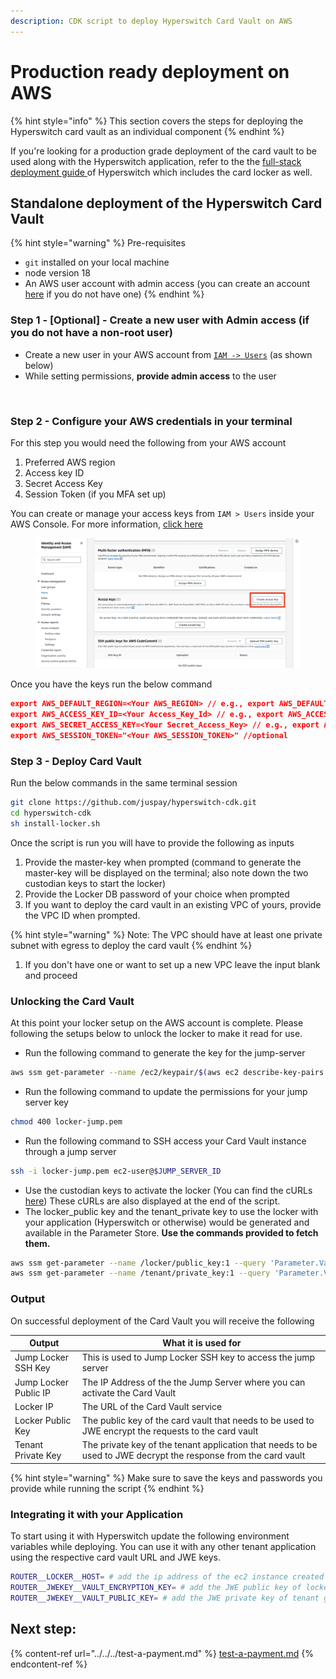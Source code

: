 ```yaml
---
description: CDK script to deploy Hyperswitch Card Vault on AWS
---
```


# Production ready deployment on AWS

{% hint style="info" %}
This section covers the steps for deploying the Hyperswitch card vault as an individual component
{% endhint %}

If you're looking for a production grade deployment of the card vault to be used along with the Hyperswitch application, refer to the the [full-stack deployment guide ](../../full-stack-deployment/deploy-on-aws-using-cloudformation.md)of Hyperswitch which includes the card locker as well.

## Standalone deployment of the Hyperswitch Card Vault

{% hint style="warning" %}
Pre-requisites

* `git` installed on your local machine
* node version 18
* An AWS user account with admin access (you can create an account [here](https://portal.aws.amazon.com/gp/aws/developer/registration/index.html?refid=em\_127222) if you do not have one)
{% endhint %}

### Step 1 - \[Optional] - Create a new user with Admin access (if you do not have a non-root user)

* Create a new user in your AWS account from [`IAM -> Users`](https://us-east-1.console.aws.amazon.com/iam/home?region=us-east-2#/users) (as shown below)
* While setting permissions, **provide admin access** to the user

<figure><img src="../../../../.gitbook/assets/aws user (1).gif" alt=""><figcaption></figcaption></figure>

### Step 2 - Configure your AWS credentials in your terminal

For this step you would need the following from your AWS account

1. Preferred AWS region
2. Access key ID
3. Secret Access Key
4. Session Token (if you MFA set up)

You can create or manage your access keys from `IAM > Users` inside your AWS Console. For more information, [click here](https://docs.aws.amazon.com/IAM/latest/UserGuide/id\_credentials\_access-keys.html#Using\_CreateAccessKey)

<figure><img src="../../../../.gitbook/assets/Screenshot 2023-11-02 at 5.48.06 PM.png" alt=""><figcaption></figcaption></figure>

Once you have the keys run the below command

```json
export AWS_DEFAULT_REGION=<Your AWS_REGION> // e.g., export AWS_DEFAULT_REGION=us-east-2
export AWS_ACCESS_KEY_ID=<Your Access_Key_Id> // e.g., export AWS_ACCESS_KEY_ID=AKIAIOSFODNN7EXAMPLE
export AWS_SECRET_ACCESS_KEY=<Your Secret_Access_Key> // e.g., export AWS_SECRET_ACCESS_KEY=wJalrXUtnFEMI/K7MDENG/bPxRfiCYEXAMPLEKEY
export AWS_SESSION_TOKEN="<Your AWS_SESSION_TOKEN>" //optional
```

### Step 3 - Deploy Card Vault

Run the below commands in the same terminal session

```bash
git clone https://github.com/juspay/hyperswitch-cdk.git
cd hyperswitch-cdk
sh install-locker.sh
```

Once the script is run you will have to provide the following as inputs

1. Provide the master-key when prompted (command to generate the master-key will be displayed on the terminal; also note down the two custodian keys to start the locker)
2. Provide the Locker DB password of your choice when prompted
3. If you want to deploy the card vault in an existing VPC of yours, provide the VPC ID when prompted.

{% hint style="warning" %}
Note: The VPC should have at least one private subnet with egress to deploy the card vault
{% endhint %}

1. If you don't have one or want to set up a new VPC leave the input blank and proceed

### **Unlocking the Card Vault**

At this point your locker setup on the AWS account is complete. Please following the setups below to unlock the locker to make it read for use.

* Run the following command to generate the key for the jump-server

```bash
aws ssm get-parameter --name /ec2/keypair/$(aws ec2 describe-key-pairs --filters Name=key-name,Values=LockerJump-ec2-keypair --query "KeyPairs[*].KeyPairId" --output text) --with-decryption --query Parameter.Value --output text > locker-jump.pem
```

* Run the following command to update the permissions for your jump server key

```bash
chmod 400 locker-jump.pem
```

* Run the following command to SSH access your Card Vault instance through a jump server

```bash
ssh -i locker-jump.pem ec2-user@$JUMP_SERVER_ID
```

* Use the custodian keys to activate the locker (You can find the cURLs [here](https://api-reference.hyperswitch.io/api-reference/key-custodian/unlock-the-locker)) These cURLs are also displayed at the end of the script.&#x20;
* The locker\_public key and the tenant\_private key to use the locker with your application (Hyperswitch or otherwise) would be generated and available in the Parameter Store. **Use the commands provided to fetch them.**

```bash
aws ssm get-parameter --name /locker/public_key:1 --query 'Parameter.Value' --output text
aws ssm get-parameter --name /tenant/private_key:1 --query 'Parameter.Value' --output text
```

### Output

On successful deployment of the Card Vault you will receive the following

| Output                | What it is used for                                                                                             |
| --------------------- | --------------------------------------------------------------------------------------------------------------- |
| Jump Locker SSH Key   | This is used to Jump Locker SSH key to access the jump server                                                   |
| Jump Locker Public IP | The IP Address of the the Jump Server where you can activate the Card Vault                                     |
| Locker IP             | The URL of the Card Vault service                                                                               |
| Locker Public Key     | The public key of the card vault that needs to be used to JWE encrypt the requests to the card vault            |
| Tenant Private Key    | The private key of the tenant application that needs to be used to JWE decrypt the response from the card vault |

{% hint style="warning" %}
Make sure to save the keys and passwords you provide while running the script
{% endhint %}

### Integrating it with your Application&#x20;

To start using it with Hyperswitch update the following environment variables while deploying. You can use it with any other tenant application using the respective card vault URL and JWE keys.

```bash
ROUTER__LOCKER__HOST= # add the ip address of the ec2 instance created
ROUTER__JWEKEY__VAULT_ENCRYPTION_KEY= # add the JWE public key of locker generated above
ROUTER__JWEKEY__VAULT_PUBLIC_KEY= # add the JWE private key of tenant generated above
```

## Next step:

{% content-ref url="../../../test-a-payment.md" %}
[test-a-payment.md](../../../test-a-payment.md)
{% endcontent-ref %}
